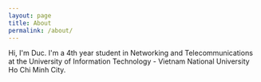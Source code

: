```yaml
---
layout: page
title: About
permalink: /about/
---
```


Hi, I'm Duc. I'm a 4th year student in Networking and Telecommunications at the University of Information Technology - Vietnam National University Ho Chi Minh City.
